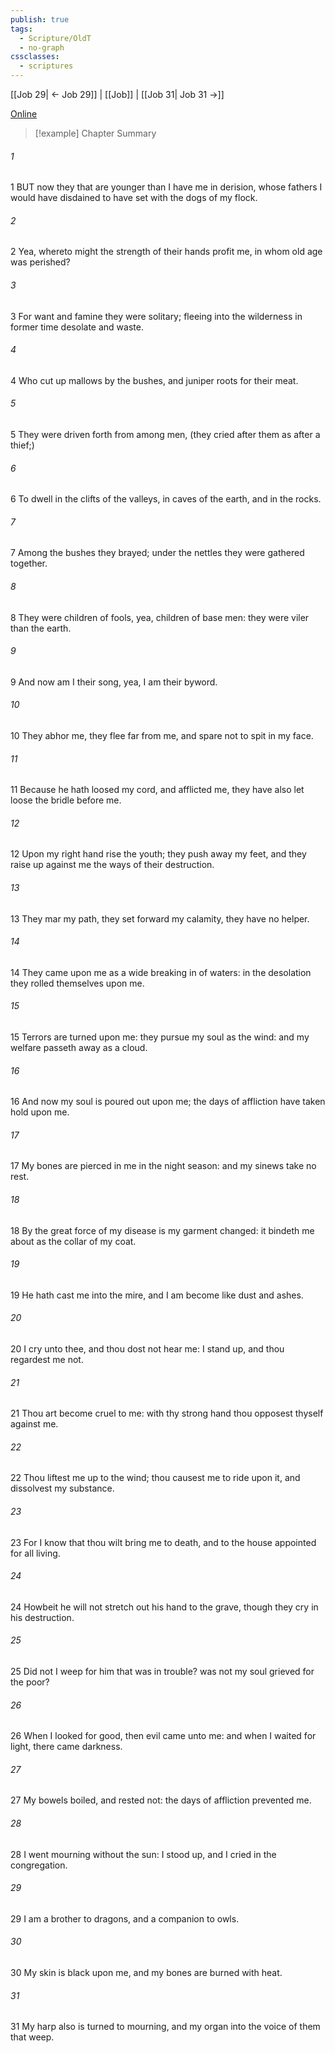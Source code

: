 ```yaml
---
publish: true
tags:
  - Scripture/OldT
  - no-graph
cssclasses:
  - scriptures
---
```

[[Job 29| ← Job 29]] | [[Job]] | [[Job 31| Job 31 →]]

[Online](https://churchofjesuschrist.org/study/scriptures/ot/job/30?lang=eng)

>[!example] Chapter Summary
>
###### 1
1 BUT now they that are younger than I have me in derision, whose fathers I would have disdained to have set with the dogs of my flock.
###### 2
2 Yea, whereto might the strength of their hands profit me, in whom old age was perished?
###### 3
3 For want and famine they were solitary; fleeing into the wilderness in former time desolate and waste.
###### 4
4 Who cut up mallows by the bushes, and juniper roots for their meat.
###### 5
5 They were driven forth from among men, (they cried after them as after a thief;)
###### 6
6 To dwell in the clifts of the valleys, in caves of the earth, and in the rocks.
###### 7
7 Among the bushes they brayed; under the nettles they were gathered together.
###### 8
8 They were children of fools, yea, children of base men: they were viler than the earth.
###### 9
9 And now am I their song, yea, I am their byword.
###### 10
10 They abhor me, they flee far from me, and spare not to spit in my face.
###### 11
11 Because he hath loosed my cord, and afflicted me, they have also let loose the bridle before me.
###### 12
12 Upon my right hand rise the youth; they push away my feet, and they raise up against me the ways of their destruction.
###### 13
13 They mar my path, they set forward my calamity, they have no helper.
###### 14
14 They came upon me as a wide breaking in of waters: in the desolation they rolled themselves upon me.
###### 15
15 Terrors are turned upon me: they pursue my soul as the wind: and my welfare passeth away as a cloud.
###### 16
16 And now my soul is poured out upon me; the days of affliction have taken hold upon me.
###### 17
17 My bones are pierced in me in the night season: and my sinews take no rest.
###### 18
18 By the great force of my disease is my garment changed: it bindeth me about as the collar of my coat.
###### 19
19 He hath cast me into the mire, and I am become like dust and ashes.
###### 20
20 I cry unto thee, and thou dost not hear me: I stand up, and thou regardest me not.
###### 21
21 Thou art become cruel to me: with thy strong hand thou opposest thyself against me.
###### 22
22 Thou liftest me up to the wind; thou causest me to ride upon it, and dissolvest my substance.
###### 23
23 For I know that thou wilt bring me to death, and to the house appointed for all living.
###### 24
24 Howbeit he will not stretch out his hand to the grave, though they cry in his destruction.
###### 25
25 Did not I weep for him that was in trouble?  was not my soul grieved for the poor?
###### 26
26 When I looked for good, then evil came unto me: and when I waited for light, there came darkness.
###### 27
27 My bowels boiled, and rested not: the days of affliction prevented me.
###### 28
28 I went mourning without the sun: I stood up, and I cried in the congregation.
###### 29
29 I am a brother to dragons, and a companion to owls.
###### 30
30 My skin is black upon me, and my bones are burned with heat.
###### 31
31 My harp also is turned to mourning, and my organ into the voice of them that weep.



